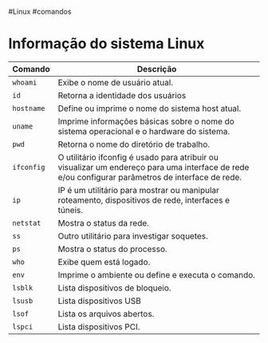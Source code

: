 #Linux #comandos
# Informação do sistema Linux
| **Comando** | **Descrição**                                                                                                                                     |
| ----------- | ------------------------------------------------------------------------------------------------------------------------------------------------- |
| `whoami`    | Exibe o nome de usuário atual.                                                                                                                    |
| `id`        | Retorna a identidade dos usuários                                                                                                                 |
| `hostname`  | Define ou imprime o nome do sistema host atual.                                                                                                   |
| `uname`     | Imprime informações básicas sobre o nome do sistema operacional e o hardware do sistema.                                                          |
| `pwd`       | Retorna o nome do diretório de trabalho.                                                                                                          |
| `ifconfig`  | O utilitário ifconfig é usado para atribuir ou visualizar um endereço para uma interface de rede e/ou configurar parâmetros de interface de rede. |
| `ip`        | IP é um utilitário para mostrar ou manipular roteamento, dispositivos de rede, interfaces e túneis.                                               |
| `netstat`   | Mostra o status da rede.                                                                                                                          |
| `ss`        | Outro utilitário para investigar soquetes.                                                                                                        |
| `ps`        | Mostra o status do processo.                                                                                                                      |
| `who`       | Exibe quem está logado.                                                                                                                           |
| `env`       | Imprime o ambiente ou define e executa o comando.                                                                                                 |
| `lsblk`     | Lista dispositivos de bloqueio.                                                                                                                   |
| `lsusb`     | Lista dispositivos USB                                                                                                                            |
| `lsof`      | Lista os arquivos abertos.                                                                                                                        |
| `lspci`     | Lista dispositivos PCI.                                                                                                                           |